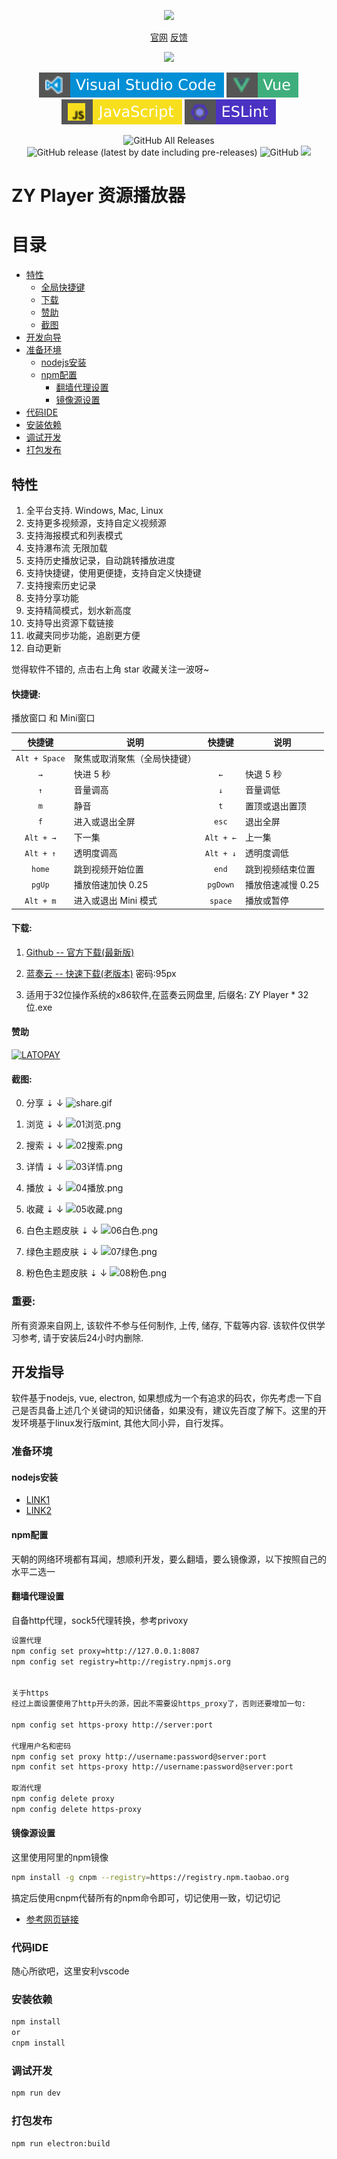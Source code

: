 <p align="center">
<img width="128" src="https://i.loli.net/2020/05/07/9kLvPnWVCp7538c.png" >
</p>
<p align="center">
<a href="http://zyplayer.fun/" target="_blank">官网</a>
<a href="https://github.com/Hunlongyu/ZY-Player/issues" target="_blank">反馈</a>
</p>
<p align="center">
<img src="https://forthebadge.com/images/badges/built-with-love.svg">
<p>
<p align="center">
<img src="https://github.com/aleen42/badges/raw/master/src/visual_studio_code_flat_square.svg?sanitize=true">
<img src="https://github.com/aleen42/badges/raw/master/src/vue_flat_square.svg?sanitize=true">
<img src="https://github.com/aleen42/badges/raw/master/src/javascript_flat_square.svg?sanitize=true">
<img src="https://github.com/aleen42/badges/raw/master/src/eslint_flat_square.svg?sanitize=true">
</p>
<p align="center">
<img alt="GitHub All Releases" src="https://img.shields.io/github/downloads/Hunlongyu/ZY-Player/total?style=for-the-badge">
<img alt="GitHub release (latest by date including pre-releases)" src="https://img.shields.io/github/v/release/Hunlongyu/ZY-Player?include_prereleases&style=for-the-badge">
<img alt="GitHub" src="https://img.shields.io/github/license/Hunlongyu/ZY-Player?style=for-the-badge">
<img src="https://img.shields.io/github/workflow/status/Hunlongyu/ZY-Player/release-build?style=for-the-badge">
<p>

# ZY Player 资源播放器

# 目录
- [特性](#特性)
  - [全局快捷键](#全局快捷键)
  - [下载](#下载)
  - [赞助](#赞助)
  - [截图](#截图)
- [开发向导](#开发向导)
- [准备环境](#准备环境)
  - [nodejs安装](#nodejs安装)
  - [npm配置](#npm配置)
    - [翻墙代理设置](#翻墙代理设置)
    - [镜像源设置](#镜像源设置)
- [代码IDE](#代码IDE)
- [安装依赖](#安装依赖)
- [调试开发](#调试开发)
- [打包发布](#打包发布)

## 特性

1. 全平台支持. Windows, Mac, Linux
2. 支持更多视频源，支持自定义视频源
3. 支持海报模式和列表模式
4. 支持瀑布流 无限加载
5. 支持历史播放记录，自动跳转播放进度
6. 支持快捷键，使用更便捷，支持自定义快捷键
7. 支持搜索历史记录
8. 支持分享功能
9. 支持精简模式，划水新高度
10. 支持导出资源下载链接
11. 收藏夹同步功能，追剧更方便
12. 自动更新

觉得软件不错的, 点击右上角 star 收藏关注一波呀~

#### 快捷键:

播放窗口 和 Mini窗口

|          快捷键          | 说明       |          快捷键          | 说明       |
| :----------------------: | ---------- | :----------------------: | ---------- |
| `Alt + Space` | 聚焦或取消聚焦（全局快捷键）| | |
| `→` | 快进 5 秒 | `←` | 快退 5 秒 |
| `↑` | 音量调高 | `↓` | 音量调低 |
| `m` | 静音 | `t` | 置顶或退出置顶 |
| `f` | 进入或退出全屏 | `esc` | 退出全屏 |
| `Alt + →` | 下一集 | `Alt + ←` | 上一集 |
| `Alt + ↑` | 透明度调高 | `Alt + ↓` | 透明度调低 |
| `home` | 跳到视频开始位置 | `end` | 跳到视频结束位置 |
| `pgUp` | 播放倍速加快 0.25 | `pgDown` | 播放倍速减慢 0.25 |
| `Alt + m` | 进入或退出 Mini 模式 | `space` | 播放或暂停 |

#### 下载:

1. [Github -- 官方下载(最新版)](https://github.com/Hunlongyu/ZY-Player/releases)

2. [蓝奏云 -- 快速下载(老版本)](https://www.lanzous.com/b04s6a3re) 密码:95px

3. 适用于32位操作系统的x86软件,在蓝奏云网盘里, 后缀名: ZY Player * 32位.exe

#### 赞助
[![LATOPAY](https://latopay.com/w/lt-bg-2062.png)](https://latopay.com/@Hunlongyu)

#### 截图: 

0. 分享 ⇣ ↓
![share.gif](https://i.loli.net/2020/06/05/hbJwBXlx194umcO.gif)

1. 浏览 ⇣ ↓
![01浏览.png](https://i.loli.net/2020/05/18/MshDLnXq2CTpoBy.png)
2. 搜索 ⇣ ↓
![02搜索.png](https://i.loli.net/2020/05/20/QgJqDkcjpeiRvBb.png)
3. 详情 ⇣ ↓
![03详情.png](https://i.loli.net/2020/05/18/s7gUj6unEfyYb4Z.png)
4. 播放 ⇣ ↓
![04播放.png](https://i.loli.net/2020/05/18/WqgnOw3mHd6e5uU.png)
5. 收藏 ⇣ ↓
![05收藏.png](https://i.loli.net/2020/05/18/bhIgeGMTPWmrdYi.png)
6. 白色主题皮肤 ⇣ ↓
![06白色.png](https://i.loli.net/2020/05/18/UgiVZ89dhkuxDBI.png)
7. 绿色主题皮肤 ⇣ ↓
![07绿色.png](https://i.loli.net/2020/05/18/4d2UnFRECm7vyJQ.png)
8. 粉色色主题皮肤 ⇣ ↓
![08粉色.png](https://i.loli.net/2020/05/18/PLlEfzd8mSC9vMW.png)

### 重要: 
所有资源来自网上, 该软件不参与任何制作, 上传, 储存, 下载等内容. 该软件仅供学习参考, 请于安装后24小时内删除.

## 开发指导
软件基于nodejs, vue, electron, 如果想成为一个有追求的码农，你先考虑一下自己是否具备上述几个关键词的知识储备，如果没有，建议先百度了解下。这里的开发环境基于linux发行版mint, 其他大同小异，自行发挥。

### 准备环境

#### nodejs安装
* [LINK1](https://nodejs.org/zh-cn/)
* [LINK2](https://www.jianshu.com/p/13f45e24b1de/)

#### npm配置
天朝的网络环境都有耳闻，想顺利开发，要么翻墙，要么镜像源，以下按照自己的水平二选一

#### 翻墙代理设置
自备http代理，sock5代理转换，参考privoxy
```bash
设置代理
npm config set proxy=http://127.0.0.1:8087
npm config set registry=http://registry.npmjs.org


关于https
经过上面设置使用了http开头的源，因此不需要设https_proxy了，否则还要增加一句:

npm config set https-proxy http://server:port

代理用户名和密码
npm config set proxy http://username:password@server:port
npm confit set https-proxy http://username:password@server:port

取消代理
npm config delete proxy
npm config delete https-proxy
```

#### 镜像源设置
这里使用阿里的npm镜像
```bash
npm install -g cnpm --registry=https://registry.npm.taobao.org
```
搞定后使用cnpm代替所有的npm命令即可，切记使用一致，切记切记

* [参考网页链接](https://developer.aliyun.com/mirror/NPM?from=tnpm)

### 代码IDE
随心所欲吧，这里安利vscode

### 安装依赖
```bash
npm install 
or 
cnpm install 
```
### 调试开发
```bash
npm run dev
```

### 打包发布
```
npm run electron:build
```
